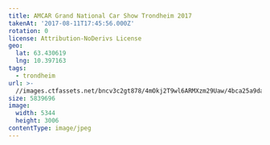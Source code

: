 ```yaml
---
title: AMCAR Grand National Car Show Trondheim 2017
takenAt: '2017-08-11T17:45:56.000Z'
rotation: 0
license: Attribution-NoDerivs License
geo:
  lat: 63.430619
  lng: 10.397163
tags:
  - trondheim
url: >-
  //images.ctfassets.net/bncv3c2gt878/4mOkj2T9wl6ARMXzm29Uaw/4bca25a9daceec0eb7a22ff003944a48/amcar-grand-national-car-show-trondheim-2017_36508163825_o
size: 5839696
image:
  width: 5344
  height: 3006
contentType: image/jpeg
---
```


